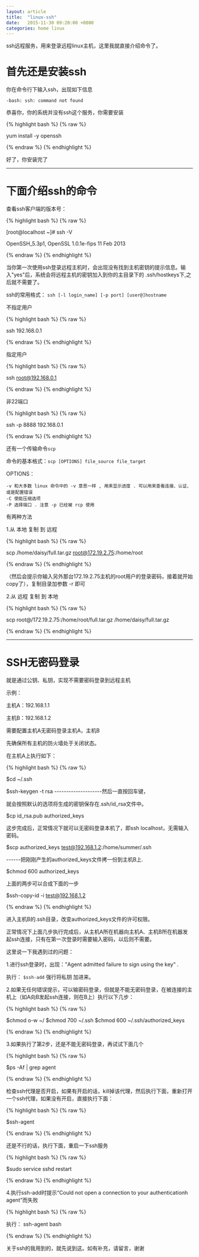 ```yaml
---
layout: article
title:  "linux-ssh"
date:   2015-11-30 09:20:00 +0800
categories: home linux
---
```


ssh远程服务，用来登录远程linux主机，这里我就直接介绍命令了。

# 首先还是安装ssh #

你在命令行下输入ssh，出现如下信息

	-bash: ssh: command not found	

恭喜你，你的系统并没有ssh这个服务，你需要安装

{% highlight bash %}
{% raw %}

yum install -y openssh

{% endraw %}
{% endhighlight %}


好了，你安装完了


----------

# 下面介绍ssh的命令 #

查看ssh客户端的版本号：

{% highlight bash %}
{% raw %}

[root@localhost ~]# ssh -V 

OpenSSH_5.3p1, OpenSSL 1.0.1e-fips 11 Feb 2013

{% endraw %}
{% endhighlight %}

当你第一次使用ssh登录远程主机时，会出现没有找到主机密钥的提示信息。输入"yes"后，系统会将远程主机的密钥加入到你的主目录下的 .ssh/hostkeys下,之后就不需要了。

ssh的常用格式： `ssh [-l login_name] [-p port] [user@]hostname`

不指定用户

{% highlight bash %}
{% raw %}

ssh 192.168.0.1

{% endraw %}
{% endhighlight %}

指定用户

{% highlight bash %}
{% raw %}

ssh root@192.168.0.1

{% endraw %}
{% endhighlight %}

非22端口

{% highlight bash %}
{% raw %}

ssh -p 8888 192.168.0.1

{% endraw %}
{% endhighlight %}

还有一个传输命令`scp`

命令的基本格式：`scp [OPTIONS] file_source file_target `

OPTIONS： 

    -v 和大多数 linux 命令中的 -v 意思一样 , 用来显示进度 . 可以用来查看连接、认证、 或是配置错误 
    -C 使能压缩选项 
    -P 选择端口 . 注意 -p 已经被 rcp 使用 

有两种方法

1.从 本地 复制 到 远程 

{% highlight bash %}
{% raw %}

scp /home/daisy/full.tar.gz root@172.19.2.75:/home/root 

{% endraw %}
{% endhighlight %}

（然后会提示你输入另外那台172.19.2.75主机的root用户的登录密码，接着就开始copy了），复制目录加参数 -r 即可 

2.从 远程 复制 到 本地 

{% highlight bash %}
{% raw %}

scp root@/172.19.2.75:/home/root/full.tar.gz /home/daisy/full.tar.gz

{% endraw %}
{% endhighlight %}


----------


# SSH无密码登录 #

就是通过公钥、私钥，实现不需要密码登录到远程主机

示例：

主机A：192.168.1.1

主机B：192.168.1.2

需要配置主机A无密码登录主机A，主机B

先确保所有主机的防火墙处于关闭状态。

在主机A上执行如下：

{% highlight bash %}
{% raw %}

$cd ~/.ssh

$ssh-keygen -t rsa  --------------------然后一直按回车键，

就会按照默认的选项将生成的密钥保存在.ssh/id_rsa文件中。

$cp id_rsa.pub authorized_keys 

这步完成后，正常情况下就可以无密码登录本机了，即ssh localhost，无需输入密码。

$scp authorized_keys test@192.168.1.2:/home/summer/.ssh   

------把刚刚产生的authorized_keys文件拷一份到主机B上. 

$chmod 600 authorized_keys

上面的两步可以合成下面的一步

$ssh-copy-id -i test@192.168.1.2

{% endraw %}
{% endhighlight %}

进入主机B的.ssh目录，改变authorized_keys文件的许可权限。

正常情况下上面几步执行完成后，从主机A所在机器向主机A、主机B所在机器发起ssh连接，只有在第一次登录时需要输入密码，以后则不需要。

这里说一下我遇到过的问题：

1.进行ssh登录时，出现：”Agent admitted failure to sign using the key“ .

执行： `$ssh-add` 强行将私钥 加进来。

2.如果无任何错误提示，可以输密码登录，但就是不能无密码登录，在被连接的主机上（如A向B发起ssh连接，则在B上）执行以下几步：

{% highlight bash %}
{% raw %}

$chmod o-w ~/
$chmod 700 ~/.ssh
$chmod 600 ~/.ssh/authorized_keys

{% endraw %}
{% endhighlight %}

3.如果执行了第2步，还是不能无密码登录，再试试下面几个

{% highlight bash %}
{% raw %}

$ps -Af | grep agent

{% endraw %}
{% endhighlight %}

检查ssh代理是否开启，如果有开启的话，kill掉该代理，然后执行下面，重新打开一个ssh代理，如果没有开启，直接执行下面：

{% highlight bash %}
{% raw %}

$ssh-agent

{% endraw %}
{% endhighlight %}

还是不行的话，执行下面，重启一下ssh服务

{% highlight bash %}
{% raw %}

$sudo service sshd restart

{% endraw %}
{% endhighlight %}

4.执行ssh-add时提示“Could not open a connection to your authenticationh agent”而失败

{% highlight bash %}
{% raw %}

执行： ssh-agent bash

{% endraw %}
{% endhighlight %}


关于ssh的我用到的，就先说到这。如有补充，请留言，谢谢













